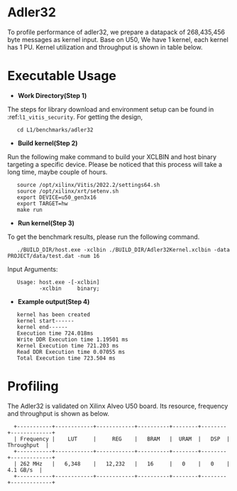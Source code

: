 Adler32
========

To profile performance of adler32, we prepare a datapack of 268,435,456 byte messages as kernel input.
Base on U50, We have 1 kernel, each kernel has 1 PU.
Kernel utilization and throughput is shown in table below.

Executable Usage
================

* **Work Directory(Step 1)**

The steps for library download and environment setup can be found in :ref:`l1_vitis_security`. For getting the design,

```
   cd L1/benchmarks/adler32
```

* **Build kernel(Step 2)**


Run the following make command to build your XCLBIN and host binary targeting a specific device. Please be noticed that this process will take a long time, maybe couple of hours.

```
   source /opt/xilinx/Vitis/2022.2/settings64.sh
   source /opt/xilinx/xrt/setenv.sh
   export DEVICE=u50_gen3x16
   export TARGET=hw
   make run 
```

* **Run kernel(Step 3)**

To get the benchmark results, please run the following command.

```
   ./BUILD_DIR/host.exe -xclbin ./BUILD_DIR/Adler32Kernel.xclbin -data PROJECT/data/test.dat -num 16
```

Input Arguments:

```
   Usage: host.exe -[-xclbin]
          -xclbin     binary;
```

* **Example output(Step 4)**

```
   kernel has been created
   kernel start------
   kernel end------
   Execution time 724.018ms
   Write DDR Execution time 1.19501 ms
   Kernel Execution time 721.203 ms
   Read DDR Execution time 0.07055 ms
   Total Execution time 723.504 ms
```

Profiling 
=========

The Adler32 is validated on Xilinx Alveo U50 board. 
Its resource, frequency and throughput is shown as below.

      +-----------+------------+------------+----------+--------+--------+-------------+
      | Frequency |    LUT     |     REG    |   BRAM   |  URAM  |   DSP  | Throughput  |
      +-----------+------------+------------+----------+--------+--------+-------------+
      | 262 MHz   |   6,348    |   12,232   |   16     |   0    |   0    |   4.1 GB/s  |
      +-----------+------------+------------+----------+--------+--------+-------------+


